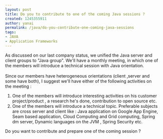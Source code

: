 ```yaml
---
layout: post
title: Do you to contribute to one of the coming Java sessions ?
created: 1245355911
author: yanai
permalink: /java/do-you-contribute-one-coming-java-sessions
tags:
- JAVA
- Application Frameworks
---
```

<p>As discussed on our last company status, we unified the Java server and client groups to &quot;Java group&quot;. We'll have a monthly meeting, in which one of the members will introduce a technical session with Java orientation.<br />
<br />
Since our members have heterogeneous orientations (client ,server and some have both), I suggest we'll have either of the following activities on the meeting :</p>
<ol>
    <li>One of the members will introduce interesting activities on his customer project/product , a research he's done, contribution to open source etc.</li>
    <li>One of the members will introduce a technical topic. Preferable subjects are cross server and client like : Java application on Google App Engine, Seam based application, Cloud Computing and Grid computing, Spring dm server, Dynamic languages on the JVM , Spring Security etc.</li>
</ol>
<p>Do you want to contribute and prepare one of the coming session ?</p>
